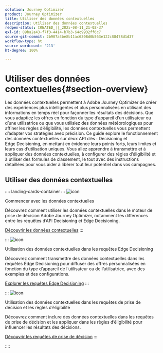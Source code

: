 ```yaml
---
solution: Journey Optimizer
product: Journey Optimizer
title: Utiliser des données contextuelles
description: Utiliser des données contextuelles
redpen-status: CREATED_||_2025-08-11_21-02-37
exl-id: 09ba2a43-f7f3-4414-b7b3-64c9932ff6c7
source-git-commit: 2b907a3be8b11ac6308d0b563e122c88478d1d37
workflow-type: ht
source-wordcount: '213'
ht-degree: 100%

---
```


# Utiliser des données contextuelles{#section-overview}

Les données contextuelles permettent à Adobe Journey Optimizer de créer des expériences plus intelligentes et plus personnalisées en utilisant des informations en temps réel pour façonner les résultats des décisions. Que vous adaptiez les offres en fonction du type d’appareil d’un utilisateur ou d’une utilisatrice ou que vous utilisiez des données météorologiques pour affiner les règles d’éligibilité, les données contextuelles vous permettent d’adapter vos stratégies avec précision. Ce guide explore le fonctionnement des données contextuelles sur deux API clés : Decisioning et Edge Decisioning, en mettant en évidence leurs points forts, leurs limites et leurs cas d’utilisation uniques. Vous allez apprendre à transmettre et à appliquer des données contextuelles, à configurer des règles d’éligibilité et à utiliser des formules de classement, le tout avec des instructions détaillées pour vous aider à libérer tout leur potentiel dans vos campagnes.

## Utiliser des données contextuelles

:::: landing-cards-container
:::
![icon](https://cdn.experienceleague.adobe.com/icons/circle-play.svg?lang=fr)

Commencer avec les données contextuelles

Découvrez comment utiliser les données contextuelles dans le moteur de prise de décision Adobe Journey Optimizer, notamment les différences entre les requêtes d’API Decisioning et Edge Decisioning.

[Découvrir les données contextuelles](../using/offers/context-data.md)
:::

:::
![icon](https://cdn.experienceleague.adobe.com/icons/code-branch.svg?lang=fr)

Utilisation des données contextuelles dans les requêtes Edge Decisioning

Découvrez comment transmettre des données contextuelles dans les requêtes Edge Decisioning pour diffuser des offres personnalisées en fonction du type d’appareil de l’utilisateur ou de l’utilisatrice, avec des exemples et des configurations.

[Explorer les requêtes Edge Decisioning](../using/offers/context-data-edge.md)
:::

:::
![icon](https://cdn.experienceleague.adobe.com/icons/list-check.svg?lang=fr)

Utilisation des données contextuelles dans les requêtes de prise de décision et les règles d’éligibilité

Découvrez comment inclure des données contextuelles dans les requêtes de prise de décision et les appliquer dans les règles d’éligibilité pour influencer les résultats des décisions.

[Découvrir les requêtes de prise de décision](../using/offers/context-data-decisioning.md)
:::

::::
